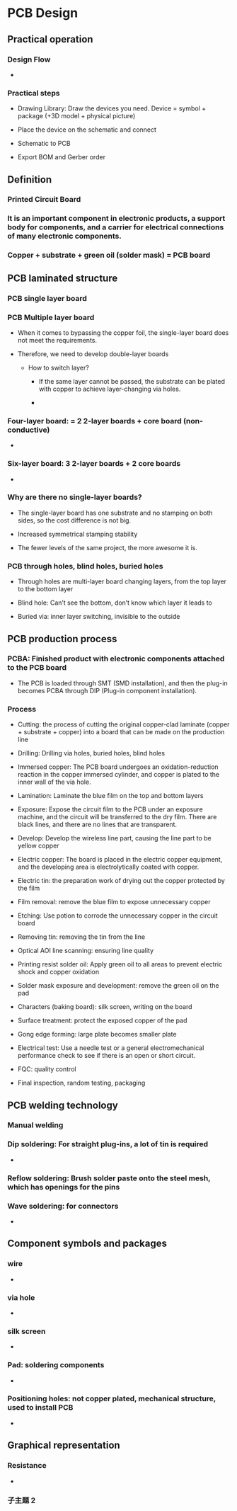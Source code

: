# PCB Design

## Practical operation

### Design Flow

-  

### Practical steps

- Drawing Library: Draw the devices you need. Device = symbol + package (+3D model + physical picture)

- Place the device on the schematic and connect

- Schematic to PCB

- Export BOM and Gerber order

## Definition

### Printed Circuit Board

### It is an important component in electronic products, a support body for components, and a carrier for electrical connections of many electronic components.

### Copper + substrate + green oil (solder mask) = PCB board

## PCB laminated structure

### PCB single layer board

### PCB Multiple layer board

- When it comes to bypassing the copper foil, the single-layer board does not meet the requirements.

- Therefore, we need to develop double-layer boards

	- How to switch layer?

		- If the same layer cannot be passed, the substrate can be plated with copper to achieve layer-changing via holes.

		-  

### Four-layer board: = 2 2-layer boards + core board (non-conductive)

-  

### Six-layer board: 3 2-layer boards + 2 core boards

-  

### Why are there no single-layer boards?

- The single-layer board has one substrate and no stamping on both sides, so the cost difference is not big.

- Increased symmetrical stamping stability

- The fewer levels of the same project, the more awesome it is.

### PCB through holes, blind holes, buried holes

- Through holes are multi-layer board changing layers, from the top layer to the bottom layer

- Blind hole: Can’t see the bottom, don’t know which layer it leads to

- Buried via: inner layer switching, invisible to the outside

## PCB production process

### PCBA: Finished product with electronic components attached to the PCB board

- The PCB is loaded through SMT (SMD installation), and then the plug-in becomes PCBA through DIP (Plug-in component installation).

### Process

- Cutting: the process of cutting the original copper-clad laminate (copper + substrate + copper) into a board that can be made on the production line

- Drilling: Drilling via holes, buried holes, blind holes

- Immersed copper: The PCB board undergoes an oxidation-reduction reaction in the copper immersed cylinder, and copper is plated to the inner wall of the via hole.

- Lamination: Laminate the blue film on the top and bottom layers

- Exposure: Expose the circuit film to the PCB under an exposure machine, and the circuit will be transferred to the dry film. There are black lines, and there are no lines that are transparent.

- Develop: Develop the wireless line part, causing the line part to be yellow copper

- Electric copper: The board is placed in the electric copper equipment, and the developing area is electrolytically coated with copper.

- Electric tin: the preparation work of drying out the copper protected by the film

- Film removal: remove the blue film to expose unnecessary copper

- Etching: Use potion to corrode the unnecessary copper in the circuit board

- Removing tin: removing the tin from the line

- Optical AOI line scanning: ensuring line quality

- Printing resist solder oil: Apply green oil to all areas to prevent electric shock and copper oxidation

- Solder mask exposure and development: remove the green oil on the pad

- Characters (baking board): silk screen, writing on the board

- Surface treatment: protect the exposed copper of the pad

- Gong edge forming: large plate becomes smaller plate

- Electrical test: Use a needle test or a general electromechanical performance check to see if there is an open or short circuit.

- FQC: quality control

- Final inspection, random testing, packaging

## PCB welding technology

### Manual welding

### Dip soldering: For straight plug-ins, a lot of tin is required

-  

### Reflow soldering: Brush solder paste onto the steel mesh, which has openings for the pins

### Wave soldering: for connectors

-  

## Component symbols and packages

### wire

-  

###  via hole

-  

### silk screen

-  

### Pad: soldering components

-  

### Positioning holes: not copper plated, mechanical structure, used to install PCB

-  

## Graphical representation

### Resistance

-  

### 子主题 2

